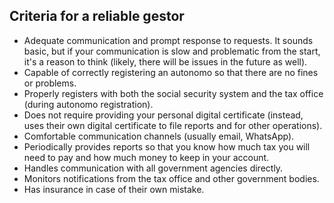 ## Criteria for a reliable gestor

- Adequate communication and prompt response to requests. It sounds basic, but if your communication is slow and
  problematic from the start, it's a reason to think (likely, there will be issues in the future as well).
- Capable of correctly registering an autonomo so that there are no fines or problems.
- Properly registers with both the social security system and the tax office (during autonomo registration).
- Does not require providing your personal digital certificate (instead, uses their own digital certificate to
  file reports and for other operations).
- Comfortable communication channels (usually email, WhatsApp).
- Periodically provides reports so that you know how much tax you will need to pay and how much money to keep in your
  account.
- Handles communication with all government agencies directly.
- Monitors notifications from the tax office and other government bodies.
- Has insurance in case of their own mistake.
